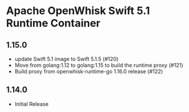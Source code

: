 <!--
#
# Licensed to the Apache Software Foundation (ASF) under one or more
# contributor license agreements.  See the NOTICE file distributed with
# this work for additional information regarding copyright ownership.
# The ASF licenses this file to You under the Apache License, Version 2.0
# (the "License"); you may not use this file except in compliance with
# the License.  You may obtain a copy of the License at
#
#     http://www.apache.org/licenses/LICENSE-2.0
#
# Unless required by applicable law or agreed to in writing, software
# distributed under the License is distributed on an "AS IS" BASIS,
# WITHOUT WARRANTIES OR CONDITIONS OF ANY KIND, either express or implied.
# See the License for the specific language governing permissions and
# limitations under the License.
#
-->

# Apache OpenWhisk Swift 5.1 Runtime Container

## 1.15.0
  - update Swift 5.1 image to Swift 5.1.5 (#120)
  - Move from golang:1.12 to golang:1.15 to build the runtime proxy (#121)
  - Build proxy from openwhisk-runtime-go 1.16.0 release (#122)

## 1.14.0
 - Initial Release
